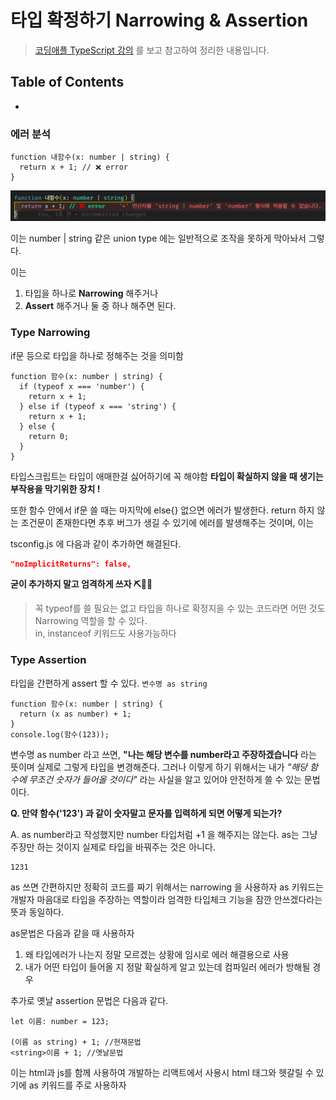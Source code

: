 # 타입 확정하기 Narrowing & Assertion

> [코딩애플 TypeScript 강의](https://codingapple.com/) 를 보고 참고하여 정리한 내용입니다.

## Table of Contents

- []()

### 에러 분석

```tsx
function 내함수(x: number | string) {
  return x + 1; // ❌ error
}
```

<img src="./src/error.png" style="width:600px">

이는 number | string 같은 union type 에는 일반적으로 조작을 못하게 막아놔서 그렇다.

이는

1. 타입을 하나로 **Narrowing** 해주거나
2. **Assert** 해주거나 둘 중 하나 해주면 된다.

### Type Narrowing

if문 등으로 타입을 하나로 정해주는 것을 의미함

```tsx
function 함수(x: number | string) {
  if (typeof x === 'number') {
    return x + 1;
  } else if (typeof x === 'string') {
    return x + 1;
  } else {
    return 0;
  }
}
```

타입스크립트는 타입이 애매한걸 싫어하기에 꼭 해야함
**타입이 확실하지 않을 때 생기는 부작용을 막기위한 장치 !**

또한 함수 안에서 if문 쓸 때는 마지막에 else{} 없으면 에러가 발생한다.
return 하지 않는 조건문이 존재한다면 추후 버그가 생길 수 있기에 에러를 발생해주는 것이며, 이는

tsconfig.js 에 다음과 같이 추가하면 해결된다.

```json
"noImplicitReturns": false,
```

**굳이 추가하지 말고 엄격하게 쓰자 ⛏️🔨🔧**

> 꼭 typeof를 쓸 필요는 없고 타입을 하나로 확정지을 수 있는 코드라면 어떤 것도 Narrowing 역할을 할 수 있다.<br/>
> in, instanceof 키워드도 사용가능하다

### Type Assertion

타입을 간편하게 assert 할 수 있다.
`변수명 as string`

```tsx
function 함수(x: number | string) {
  return (x as number) + 1;
}
console.log(함수(123));
```

변수명 as number 라고 쓰면, **"나는 해당 변수를 number라고 주장하겠습니다** 라는 뜻이며 실제로 그렇게 타입을 변경해준다.
그러나 이렇게 하기 위해서는 내가 _"해당 함수에 무조건 숫자가 들어올 것이다"_ 라는 사실을 알고 있어야 안전하게 쓸 수 있는 문법이다.

**Q. 만약 함수('123') 과 같이 숫자말고 문자를 입력하게 되면 어떻게 되는가?**

A. as number라고 작성했지만 number 타입처럼 +1 을 해주지는 않는다.
as는 그냥 주장만 하는 것이지 실제로 타입을 바꿔주는 것은 아니다.

```shell
1231
```

as 쓰면 간편하지만 정확히 코드를 짜기 위해서는 narrowing 을 사용하자
as 키워드는 개발자 마음대로 타입을 주장하는 역할이라 엄격한 타입체크 기능을 잠깐 안쓰겠다라는 뜻과 동일하다.

as문법은 다음과 같을 때 사용하자

1. 왜 타입에러가 나는지 정말 모르겠는 상황에 임시로 에러 해결용으로 사용
2. 내가 어떤 타입이 들어올 지 정말 확실하게 알고 있는데 컴파일러 에러가 방해될 경우

추가로 옛날 assertion 문법은 다음과 같다.

```tsx
let 이름: number = 123;

(이름 as string) + 1; //현재문법
<string>이름 + 1; //옛날문법
```

이는 html과 js를 함께 사용하여 개발하는 리액트에서 사용시 html 태그와 헷갈릴 수 있기에 as 키워드를 주로 사용하자
